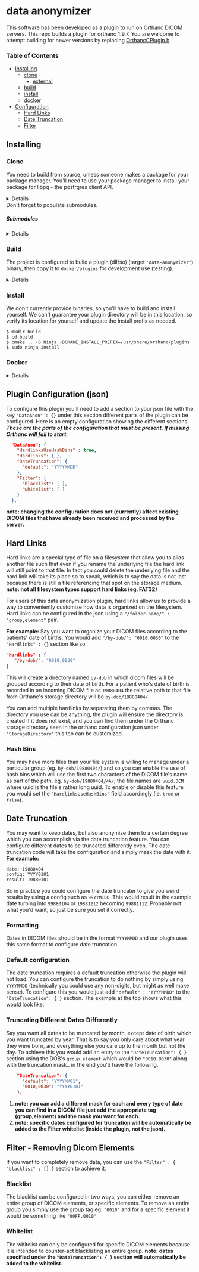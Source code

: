 # data anonymizer
This software has been developed as a plugin to run on Orthanc DICOM servers. This repo builds a plugin for orthanc 1.9.7. You are welcome to attempt building for newer versions by replacing [OrthancCPlugin.h](https://book.orthanc-server.com/developers/creating-plugins.html#structure-of-the-plugins).

### Table of Contents
 - [Installing](#installing)
   - [clone](#clone)
     - [external](#submodules)
   - [build](#build)
   - [install](#install)
   - [docker](#docker)
 - [Configuration](#plugin-configuration-json)
   - [Hard Links](#hard-links)
   - [Date Truncation](#date-truncation)
   - [Filter](#filter---removing-dicom-elements)


## Installing
### Clone
You need to build from source, unless someone makes a package for your package manager. You'll need to use your package manager to install your package for libpq - the postrgres client API.

<details>

```bash
# clone repo
git clone https://github.com/BCCF-UBCO-AD/Orthanc-TMI.git orthanc-tmi
cd orthanc-tmi
# develop is where all the action is
git checkout develop
# we need to populate submodules (googletest)
git submodule init
git submodule update
```

</details>
Don't forget to populate submodules.

##### Submodules
<details>
The submodules you need to initialize.
 
| Library | Purpose | URI |
|---------|---------|-----|
| [libpqxx](lib) | libpq wrapper | <ul><li>[external repo](https://github.com/jtv/libpqxx.git) <li>[docs - API](https://libpqxx.readthedocs.io/en/stable/a01382.html) |
| [nlohmann/json](lib) | json API | <ul><li>[external repo](https://github.com/nlohmann/json.git) <li>[docs - integration](https://github.com/nlohmann/json#integration) <li>[docs - API](https://nlohmann.github.io/json/api/basic_json/) |
| [googletest](lib) | unit testing | <ul><li>[external repo](https://github.com/google/googletest.git) |

</details>

### Build
 
The project is configured to build a plugin (dll/so) (target `'data-anonymizer'`) binary, then copy it to `docker/plugins` for development use (testing).

<details>
 
 To build and test the plugin. To [configure](#plugin-configuration-json)
 
```shell
$ cmake .. -G Ninja -B build
$ ninja -C build
$ sudo docker-compose up
```
 From there you just interact via the [adminer page](https://book.orthanc-server.com/users/docker.html#id3), that is [http://localhost:8042/](http://localhost:8042/).
 </details>
 
### Install
 
We don't currently provide binaries, so you'll have to build and install yourself. We can't guarantee your plugin directory will be in this location, so verify its location for yourself and update the install prefix as needed.
```shell
$ mkdir build
$ cd build
$ cmake .. -G Ninja -DCMAKE_INSTALL_PREFIX=/usr/share/orthanc/plugins
$ sudo ninja install
```

### Docker

<details>

To test locally you'll need to launch docker with..
```bash
$ sudo docker-compose up
```
This will launch 3 docker containers with images from Docker Hub:
 - `orthanc-server`: Custom image based on Archlinux with Orthanc server, all official plugins as well as dependencies needed for our plugin
 - `postgresql`: Official PostgreSQL docker image. Database.
 - `adminer`: Official Adminer docker image, use to manage PostgreSQL database.
 
Then you can proceed to test whatever in whatever way. The docker server reads a copy of the plugin binary from `docker/plugins/` (cmake configures the copy operation).

#### Build Image
To build the custom docker image instead of pulling from Docker Hub:
```bash
cd ./docker
docker image build .
```
Then update `docker-compose.yml` with the new image ID.
 
#### Windows Subsystem for Linux
When working in WSL, permissions may be an issue for docker mounting the persistent PostgreSQL data. By default Windows' file systems will be mounted under ``/mnt`` for WSL. To avoid permission issues with mounting docker's `/var/lib/postgresql/data` you'll need to change the volume for Postgres to any location that's native to your linux distribution.

You can edit `docker-compose.yml` where..
```bash
#instead of using
./docker/postgres:/var/lib/postgresql/data
#use this instead
~/docker/postgres:/var/lib/postgresql/data
```

</details>

## Plugin Configuration (json)
To configure this plugin you'll need to add a section to your json file with the key `"DataAnon" : {}` under this section different parts of the plugin can be configured. Here is an empty configuration showing the different sections. ***These are the parts of the configuration that must be present. If missing Orthanc will fail to start.***
```json
  "DataAnon": {
    "HardlinksUseHashBins" : true,
    "Hardlinks": { },
    "DateTruncation": {
      "default": "YYYYMMDD"
    },
    "Filter": {
      "blacklist": [ ],
      "whitelist": [ ]
    }
  },
  ```
**note:  changing the configuration does not (currently) affect existing DICOM files that have already been received and processed by the server.**

## Hard Links
Hard links are a special type of file on a filesystem that allow you to alias another file such that even if you rename the underlying file the hard link will still point to that file. In fact you could delete the underlying file and the hard link will take its place so to speak, which is to say the data is not lost because there is still a file referencing that spot on the storage medium. **note: not all filesystem types support hard links (eg. FAT32)**

For users of this data anonymization plugin, hard links allow us to provide a way to conveniently customize how data is organized on the filesystem. Hard links can be configured in the json using a `"/folder-name/" : "group,element"` pair.

**For example:**
Say you want to organize your DICOM files according to the patients' date of births. You would add `"/by-dob/": "0010,0030"` to the `"Hardlinks" : {}` section like so
```json
"Hardlinks" : {
   "/by-dob/": "0010,0030"
}
```
This will create a directory named `by-dob` in which dicom files will be grouped according to their date of birth. For a patient who's date of birth is recorded in an incoming DICOM file as `19880404` the relative path to that file from Orthanc's storage directory will be `by-dob/19880404/`.

You can add multiple hardlinks by separating them by commas. The directory you use can be anything, the plugin will ensure the directory is created if it does not exist, and you can find them under the Orthanc storage directory seen in the orthanc configuration json under `"StorageDirectory"` this too can be customized.

### Hash Bins
You may have more files than your file system is willing to manage under a particular group (eg. `by-dob/19880404/`) and so you can enable the use of hash bins which will use the first two characters of the DICOM file's name as part of the path. eg. `by-dob/19880404/4A/`; the file names are `uuid.DCM` where uuid is the file's rather long uuid. To enable or disable this feature you would set the `"HardlinksUseHashBins"` field accordingly (ie. `true` or `false`).

## Date Truncation
You may want to keep dates, but also anonymize them to a certain degree which you can accomplish via the date truncation feature. You can configure different dates to be truncated differently even. The date truncation code will take the configuration and simply mask the date with it.
**For example:**
```
date: 19880404
config: YYYY0101
result: 19880101
```
So in practice you could configure the date truncater to give you weird results by using a config such as `99YYM1DD`. This would result in the example date turning into `99880104` or `19881212` becoming `99881112`. Probably not what you'd want, so just be sure you set it correctly.

### Formatting
Dates in DICOM files should be in the format `YYYYMMDD` and our plugin uses this same format to configure date truncation.

### Default configuration
The date truncation requires a default truncation otherwise the plugin will not load. You can configure the truncation to do nothing by simply using `YYYYMMDD` (technically you could use any non-digits, but might as well make sense). To configure this you would just add `"default" : "YYYYMMDD"` to the `"DateTruncation": { }` section. The example at the top shows what this would look like.

### Truncating Different Dates Differently
Say you want all dates to be truncated by month, except date of birth which you want truncated by year. That is to say you only care about what year they were born, and everything else you care up to the month but not the day. To achieve this you would add an entry to the `"DateTruncation": { }` section using the DOB's `group,element` which would be `"0010,0030"` along with the truncation mask.. in the end you'd have the following.
```json
    "DateTruncation": {
      "default": "YYYYMM01",
      "0010,0030": "YYYY0101"
    },
```
1. **note: you can add a different mask for each and every type of date you can find in a DICOM file just add the appropriate tag (group,element) and the mask you want for each.**
2. **note: specific dates configured for truncation will be automatically be added to the Filter whitelist (inside the plugin, not the json).**

## Filter - Removing Dicom Elements
If you want to completely remove data, you can use the `"Filter" : { "blacklist" : [] }` section to achieve it.

### Blacklist
The blacklist can be configured in two ways, you can either remove an entire group of DICOM elements, or specific elements. To remove an entire group you simply use the group tag eg. `"0010"` and for a specific element it would be something like `"00FF,0010"`

### Whitelist
The whitelist can only be configured for specific DICOM elements because it is intended to counter-act blacklisting an entire group.
**note: dates specified under the `"DateTruncation": { }` section will automatically be added to the whitelist.**
